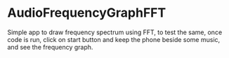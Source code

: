 # AudioFrequencyGraphFFT
Simple app to draw frequency spectrum using FFT, to test the same, once code is run, click on start button and keep the phone beside some music, and see the frequency graph.
